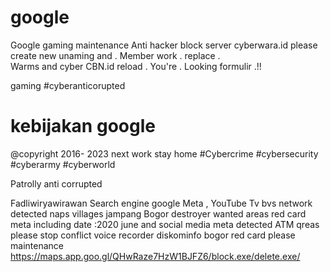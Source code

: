 # google
Google gaming maintenance
Anti hacker block server cyberwara.id please create new unaming and . Member work . replace .  
Warms and cyber CBN.id reload . You're . 
Looking formulir .!! 


 gaming 
#cyberanticorupted 
# kebijakan google 
@copyright 2016- 2023 next work stay home 
#Cybercrime
#cybersecurity 
#cyberarmy 
#cyberworld 

Patrolly anti corrupted

Fadliwiryawirawan 
Search engine google 
Meta , YouTube 
Tv bvs network
detected naps villages jampang Bogor destroyer wanted  areas red card meta including date :2020 june  and social media meta detected ATM qreas please stop conflict voice recorder diskominfo bogor red card please maintenance https://maps.app.goo.gl/QHwRaze7HzW1BJFZ6/block.exe/delete.exe/

